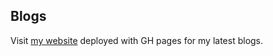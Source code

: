 ## Blogs
Visit [my website](https://squeezydough.github.io/weekly-nerd-1920/) deployed with GH pages for my latest blogs.
